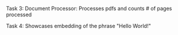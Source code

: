 Task 3: Document Processor: Processes pdfs and counts # of pages processed

Task 4: Showcases embedding of the phrase "Hello World!"
